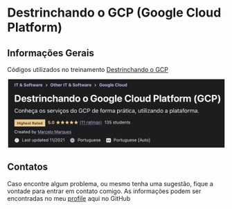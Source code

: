 # Destrinchando o GCP (Google Cloud Platform)

## Informações Gerais

Códigos utilizados no treinamento <a href="https://www.udemy.com/course/destrinchando-o-gcp/">Destrinchando o GCP</a>

<a href="https://www.udemy.com/course/destrinchando-o-gcp/">
<p align="center"><img src="./DestrinchandoOGCP.png" width="500"></p>
</a>

## Contatos

Caso encontre algum problema, ou mesmo tenha uma sugestão, fique a vontade para entrar em contato comigo. As informações podem ser encontradas no meu <a href="https://github.com/marcelomarques05">profile</a> aqui no GitHub
